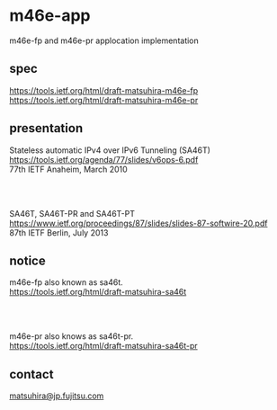 # m46e-app

m46e-fp and m46e-pr applocation implementation


## spec

https://tools.ietf.org/html/draft-matsuhira-m46e-fp<br>
https://tools.ietf.org/html/draft-matsuhira-m46e-pr



## presentation

Stateless automatic IPv4 over IPv6 Tunneling (SA46T)<br>
https://tools.ietf.org/agenda/77/slides/v6ops-6.pdf<br>
77th IETF Anaheim, March 2010 <br>

<br><br>

SA46T, SA46T-PR and SA46T-PT<br>
https://www.ietf.org/proceedings/87/slides/slides-87-softwire-20.pdf<br>
87th IETF Berlin, July 2013<br>

## notice

m46e-fp also known as sa46t.<br>
https://tools.ietf.org/html/draft-matsuhira-sa46t<br>

<br><br>

m46e-pr also knows as sa46t-pr.<br>
https://tools.ietf.org/html/draft-matsuhira-sa46t-pr

## contact
matsuhira@jp.fujitsu.com
